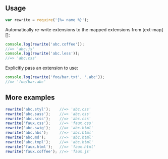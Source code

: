 ## Usage

```js
var rewrite = require('{%= name %}');
```

Automatically re-write extensions to the mapped extensions from [ext-map][]:

```js
console.log(rewrite('abc.coffee'));
//=> 'abc.js'
console.log(rewrite('abc.less'));
//=> 'abc.css'
```

Explicitly pass an extension to use:

```js
console.log(rewrite('foo/bar.txt', '.abc'));
//=> 'foo/bar.abc'
```

## More examples

```js
rewrite('abc.styl');    //=> 'abc.css'
rewrite('abc.sass');    //=> 'abc.css'
rewrite('abc.scss');    //=> 'abc.css'
rewrite('faux.css');    //=> 'faux.css'
rewrite('abc.swig');    //=> 'abc.html'
rewrite('abc.hbs');     //=> 'abc.html'
rewrite('abc.md');      //=> 'abc.html'
rewrite('abc.tmpl');    //=> 'abc.html'
rewrite('faux.html');   //=> 'faux.html'
rewrite('faux.coffee'); //=> 'faux.js'
```
